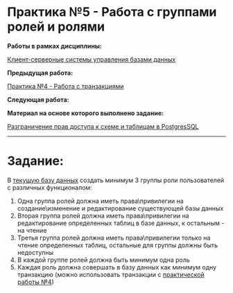 # Практика №5 - Работа с группами ролей и ролями

**Работы в рамках дисциплины:**

[Клиент-серверные системы управления базами данных]() 

**Предыдущая работа:**

[Практика №4 - Работа с транзакциями]() 

**Следующая работа:**

**Материал на основе которого выполнено задание:**

[Разграничение прав доступа к схеме и таблицам в PostgresSQL]() 

---

# Задание:

В [текущую базу данных]() создать минимум 3 группы роли пользователей с различных функционалом:

1. Одна группа ролей должна иметь права\привилегии на создание\изменение и редактирование существующей базы данных
2. Вторая группа ролей должна иметь права\привилегии на редактирование определенных таблиц в базе данных, к остальным - на чтение
3. Третья группа ролей должна иметь права\привилегии только на чтение определенных таблиц, остальные для группы должны быть недоступны
4. В каждой группе ролей должна быть минимум одна роль
5. Каждая роль должна совершать в базу данных как минимум одну транзакцию (можно использовать транзакции с [практической работы №4]())